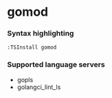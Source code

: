 # gomod

### Syntax highlighting

```vim
:TSInstall gomod
```

### Supported language servers

- gopls
- golangci_lint_ls
